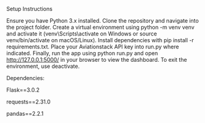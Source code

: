 Setup Instructions

Ensure you have Python 3.x installed. Clone the repository and navigate into the project folder. Create a virtual environment using python -m venv venv and activate it (venv\Scripts\activate on Windows or source venv/bin/activate on macOS/Linux). Install dependencies with pip install -r requirements.txt. Place your Aviationstack API key into run.py where indicated. Finally, run the app using python run.py and open http://127.0.0.1:5000/ in your browser to view the dashboard. To exit the environment, use deactivate.

Dependencies:

Flask==3.0.2

requests==2.31.0

pandas==2.2.1
